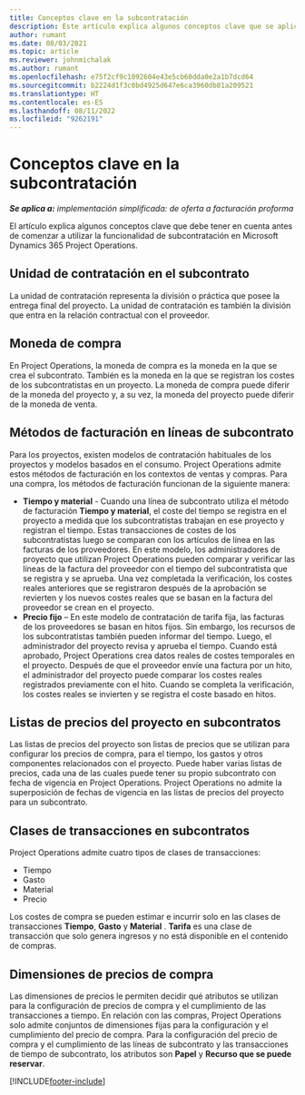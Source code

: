 ```yaml
---
title: Conceptos clave en la subcontratación
description: Este artículo explica algunos conceptos clave que se aplican a la subcontratación en Microsoft Dynamics 365 Project Operations.
author: rumant
ms.date: 08/03/2021
ms.topic: article
ms.reviewer: johnmichalak
ms.author: rumant
ms.openlocfilehash: e75f2cf9c1092604e43e5cb60dda0e2a1b7dcd64
ms.sourcegitcommit: b2224d1f3c0bd4925d647e6ca3960db81a209521
ms.translationtype: HT
ms.contentlocale: es-ES
ms.lasthandoff: 08/11/2022
ms.locfileid: "9262191"
---
```

# <a name="key-concepts-in-subcontracting"></a>Conceptos clave en la subcontratación


_**Se aplica a:** implementación simplificada: de oferta a facturación proforma_

El artículo explica algunos conceptos clave que debe tener en cuenta antes de comenzar a utilizar la funcionalidad de subcontratación en Microsoft Dynamics 365 Project Operations.

## <a name="contracting-unit-on-the-subcontract"></a>Unidad de contratación en el subcontrato

La unidad de contratación representa la división o práctica que posee la entrega final del proyecto. La unidad de contratación es también la división que entra en la relación contractual con el proveedor.

## <a name="purchase-currency"></a>Moneda de compra

En Project Operations, la moneda de compra es la moneda en la que se crea el subcontrato. También es la moneda en la que se registran los costes de los subcontratistas en un proyecto. La moneda de compra puede diferir de la moneda del proyecto y, a su vez, la moneda del proyecto puede diferir de la moneda de venta.

## <a name="billing-methods-on-subcontract-lines"></a>Métodos de facturación en líneas de subcontrato

Para los proyectos, existen modelos de contratación habituales de los proyectos y modelos basados en el consumo. Project Operations admite estos métodos de facturación en los contextos de ventas y compras. Para una compra, los métodos de facturación funcionan de la siguiente manera:

- **Tiempo y material** - Cuando una línea de subcontrato utiliza el método de facturación **Tiempo y material**, el coste del tiempo se registra en el proyecto a medida que los subcontratistas trabajan en ese proyecto y registran el tiempo. Estas transacciones de costes de los subcontratistas luego se comparan con los artículos de línea en las facturas de los proveedores. En este modelo, los administradores de proyecto que utilizan Project Operations pueden comparar y verificar las líneas de la factura del proveedor con el tiempo del subcontratista que se registra y se aprueba. Una vez completada la verificación, los costes reales anteriores que se registraron después de la aprobación se revierten y los nuevos costes reales que se basan en la factura del proveedor se crean en el proyecto.
- **Precio fijo** – En este modelo de contratación de tarifa fija, las facturas de los proveedores se basan en hitos fijos. Sin embargo, los recursos de los subcontratistas también pueden informar del tiempo. Luego, el administrador del proyecto revisa y aprueba el tiempo. Cuando está aprobado, Project Operations crea datos reales de costes temporales en el proyecto. Después de que el proveedor envíe una factura por un hito, el administrador del proyecto puede comparar los costes reales registrados previamente con el hito. Cuando se completa la verificación, los costes reales se invierten y se registra el coste basado en hitos.

## <a name="project-price-lists-on-subcontracts"></a>Listas de precios del proyecto en subcontratos

Las listas de precios del proyecto son listas de precios que se utilizan para configurar los precios de compra, para el tiempo, los gastos y otros componentes relacionados con el proyecto. Puede haber varias listas de precios, cada una de las cuales puede tener su propio subcontrato con fecha de vigencia en Project Operations. Project Operations no admite la superposición de fechas de vigencia en las listas de precios del proyecto para un subcontrato.

## <a name="transaction-classes-on-subcontracts"></a>Clases de transacciones en subcontratos

Project Operations admite cuatro tipos de clases de transacciones:

- Tiempo
- Gasto
- Material
- Precio

Los costes de compra se pueden estimar e incurrir solo en las clases de transacciones **Tiempo**, **Gasto** y **Material** . **Tarifa** es una clase de transacción que solo genera ingresos y no está disponible en el contenido de compras.

## <a name="purchase-pricing-dimensions"></a>Dimensiones de precios de compra

Las dimensiones de precios le permiten decidir qué atributos se utilizan para la configuración de precios de compra y el cumplimiento de las transacciones a tiempo. En relación con las compras, Project Operations solo admite conjuntos de dimensiones fijas para la configuración y el cumplimiento del precio de compra. Para la configuración del precio de compra y el cumplimiento de las líneas de subcontrato y las transacciones de tiempo de subcontrato, los atributos son **Papel** y **Recurso que se puede reservar**.

[!INCLUDE[footer-include](../../includes/footer-banner.md)]
